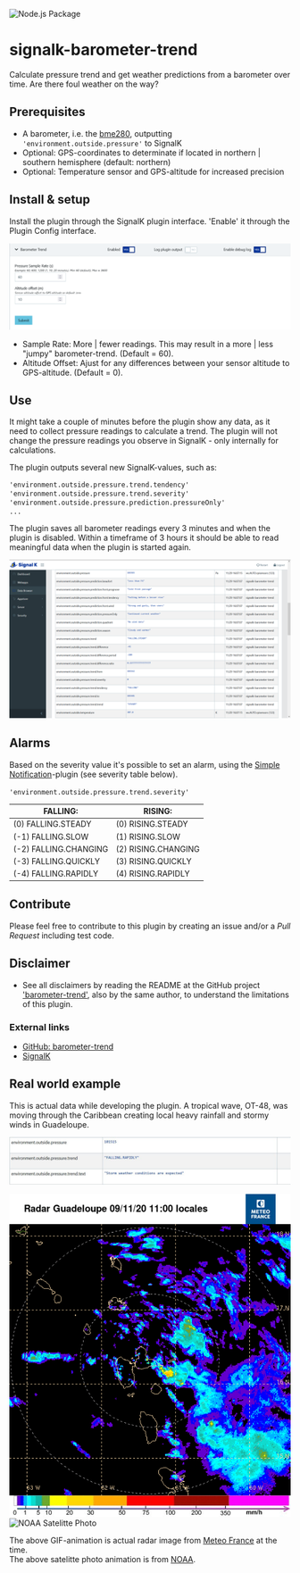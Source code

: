 ![Node.js Package](https://github.com/oyve/signalk-barometer-trend/workflows/Node.js%20Package/badge.svg)

# signalk-barometer-trend
Calculate pressure trend and get weather predictions from a barometer over time. Are there foul weather on the way?

## Prerequisites
- A barometer, i.e. the [bme280](https://www.google.com/search?client=firefox-b-d&q=bme280), outputting `'environment.outside.pressure'` to SignalK
- Optional: GPS-coordinates to determinate if located in northern | southern hemisphere (default: northern)
- Optional: Temperature sensor and GPS-altitude for increased precision

## Install & setup
Install the plugin through the SignalK plugin interface. 'Enable' it through the Plugin Config interface.

![SignalK Plugin Config](/images/pluginConfig.png)

- Sample Rate: More | fewer readings. This may result in a more | less "jumpy" barometer-trend. (Default = 60).
- Altitude Offset: Ajust for any differences between your sensor altitude to GPS-altitude. (Default = 0).

## Use
It might take a couple of minutes before the plugin show any data, as it need to collect pressure readings to calculate a trend. The plugin will not change the pressure readings you observe in SignalK - only internally for calculations.

The plugin outputs several new SignalK-values, such as:

```
'environment.outside.pressure.trend.tendency'
'environment.outside.pressure.trend.severity'
'environment.outside.pressure.prediction.pressureOnly'
...
```

The plugin saves all barometer readings every 3 minutes and when the plugin is disabled. Within a timeframe of 3 hours it should be able to read meaningful data when the plugin is started again.

![SignalK Data Browser](/images/signalk_barometer_trend.png)

## Alarms
Based on the severity value it's possible to set an alarm, using the [Simple Notification](https://github.com/sbender9/signalk-simple-notifications)-plugin (see severity table below).

`'environment.outside.pressure.trend.severity'`

FALLING: | RISING:
------------ | -------------
(0) FALLING.STEADY | (0) RISING.STEADY
(-1) FALLING.SLOW | (1) RISING.SLOW
(-2) FALLING.CHANGING | (2) RISING.CHANGING
(-3) FALLING.QUICKLY | (3) RISING.QUICKLY
(-4) FALLING.RAPIDLY | (4) RISING.RAPIDLY

## Contribute
Please feel free to contribute to this plugin by creating an issue and/or a *Pull Request* including test code.

## Disclaimer
- See all disclaimers by reading the README at the GitHub project ['barometer-trend'](https://github.com/oyve/barometer-trend), also by the same author, to understand the limitations of this plugin.

### External links
* [GitHub: barometer-trend](https://github.com/oyve/barometer-trend)
* [SignalK](http://signalk.org/)

## Real world example
This is actual data while developing the plugin. A tropical wave, OT-48, was moving through the Caribbean creating local heavy rainfall and stormy winds in Guadeloupe.

![SigK Pressure Trend](/images/sigk_pressuretrend.jpg)

![Meteo France - Guadeloupe Radar](/images/anim_radar_guad_mf_com.gif)
<img src="/images/noaa_carib_anim.gif" width="600" alt="NOAA Satelitte Photo">

The above GIF-animation is actual radar image from [Meteo France](http://www.meteo.fr/temps/domtom/antilles/pack-public/animation/anim_radar_mart_mf_com.html) at the time.\
The above satelitte photo animation is from [NOAA](https://www.nhc.noaa.gov/satellite.php).
